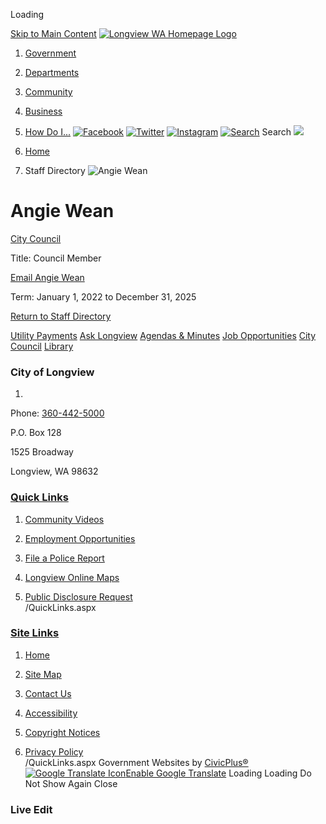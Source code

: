  

Loading

  [Skip to Main Content](http://www.mylongview.com/Directory.aspx?EID=108/#contentarea)   [![Longview WA Homepage Logo](images/ca09e82f1bb04668c5232919e514866a7acb88459c6632300bf111292bea40e3.png)](http://www.mylongview.com)  

 1.  [Government](http://www.mylongview.com/27/Government) 
 1.  [Departments](http://www.mylongview.com/150/Departments) 
 1.  [Community](http://www.mylongview.com/31/Community) 
 1.  [Business](http://www.mylongview.com/35/Business) 
 1.  [How Do I...](http://www.mylongview.com/9/How-Do-I) 
  [![Facebook](images//ImageRepository/Document?documentID=3199)](https://www.facebook.com/CityofLongviewWA/)   [![Twitter](images//ImageRepository/Document?documentID=3205)](https://twitter.com/MyLongview)   [![Instagram](images//ImageRepository/Document?documentID=3200)](https://www.instagram.com/city_of_longview_washington/)   [![Search](images//ImageRepository/Document?documentID=3216)](http://www.mylongview.com/Search/Results) Search  ![](images/0d7cc8dd9a678c87551e73fc869b9240cc44fa44dbc248681f5d3fac281c483a.jpg)  

 1.  [Home](http://www.mylongview.com) 
 1. Staff Directory
  ![Angie Wean](images/4c30ce577c4da90e8561aeeb0459e46fc6893199e419150774913521d515e66b.jpg)  

# Angie Wean

   [City Council](http://www.mylongview.com/Directory.aspx?DID=40) 

Title: Council Member

 [Email Angie Wean](http://www.mylongview.com/formcenter/Contact-City-Council-26/Contact-Angie-Wean-85)  

Term: January 1, 2022 to December 31, 2025

  

 [Return to Staff Directory](http://www.mylongview.com/Directory.aspx) 

  [Utility Payments](http://www.mylongview.com/402/Utility-Payments)   [Ask Longview](http://www.mylongview.com/593/ASK-Longview)   [Agendas & Minutes](http://www.mylongview.com/129/Agendas-Minutes)   [Job Opportunities](https://www.governmentjobs.com/careers/longviewwa)   [City Council](http://www.mylongview.com/497/City-Council)   [Library](http://www.mylongview.com/743/Library)  

### City of Longview

 1.    

Phone: [360-442-5000]()    

P.O. Box 128   

1525 Broadway   

Longview, WA 98632   

###  [Quick Links](http://www.mylongview.com/QuickLinks.aspx?CID=37) 

 1.  [Community Videos](http://www.mylongview.com/376/Community-Videos)  
 1.  [Employment Opportunities](https://www.governmentjobs.com/careers/longviewwa)  
 1.  [File a Police Report](http://www.mylongview.com/354/File-a-Police-Report)  

 1.  [Longview Online Maps](http://www.mylongview.com/423/Longview-Online-Maps)  
 1.  [Public Disclosure Request](https://longviewwa.mycusthelp.com/WEBAPP/_rs/supporthome.aspx)  
 /QuickLinks.aspx 

###  [Site Links](http://www.mylongview.com/QuickLinks.aspx?CID=79) 

 1.  [Home](http://www.mylongview.com)  
 1.  [Site Map](http://www.mylongview.com/sitemap)  
 1.  [Contact Us](http://www.mylongview.com/directory.aspx)  

 1.  [Accessibility](http://www.mylongview.com/accessibility)  
 1.  [Copyright Notices](http://www.mylongview.com/copyright)  
 1.  [Privacy Policy](http://www.mylongview.com/privacy)  
 /QuickLinks.aspx Government Websites by [CivicPlus®](https://connect.civicplus.com/referral)   [![Google Translate Icon](images/974ac7c51200afba585b0be92decac71a81e6cb21f9e66324d92d929fbfacae6.gif)Enable Google Translate]()  Loading Loading Do Not Show Again Close 

### Live Edit

 [](http://www.mylongview.com)   []()  []()  